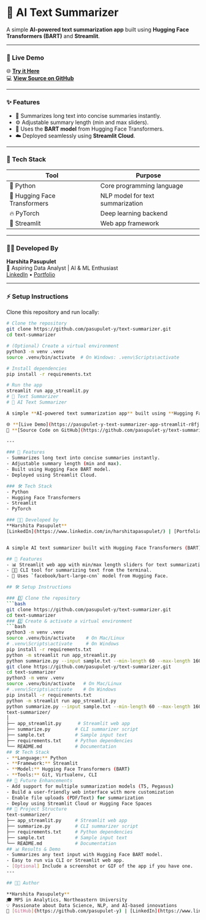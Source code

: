 # 🧠 AI Text Summarizer

A simple **AI-powered text summarization app** built using **Hugging Face Transformers (BART)** and **Streamlit**.

---

### 🚀 Live Demo
🌐 [**Try it Here**](https://pasupulet-y-text-summarizer-app-streamlit-r8fjld.streamlit.app)  
💻 [**View Source on GitHub**](https://github.com/pasupulet-y/text-summarizer)

---

### ✨ Features
- 🧾 Summarizes long text into concise summaries instantly.  
- ⚙️ Adjustable summary length (min and max sliders).  
- 🤖 Uses the **BART model** from Hugging Face Transformers.  
- ☁️ Deployed seamlessly using **Streamlit Cloud**.

---

### 🧩 Tech Stack
| Tool | Purpose |
|------|----------|
| 🐍 Python | Core programming language |
| 🤗 Hugging Face Transformers | NLP model for text summarization |
| 🔥 PyTorch | Deep learning backend |
| 🎨 Streamlit | Web app framework |

---

### 👩‍💻 Developed By
**Harshita Pasupulet**  
📍 Aspiring Data Analyst | AI & ML Enthusiast  
[LinkedIn](https://www.linkedin.com/in/harshitapasupulet/) • [Portfolio](#)  

---

### ⚡ Setup Instructions

Clone this repository and run locally:

```bash
# Clone the repository
git clone https://github.com/pasupulet-y/text-summarizer.git
cd text-summarizer

# (Optional) Create a virtual environment
python3 -m venv .venv
source .venv/bin/activate  # On Windows: .venv\Scripts\activate

# Install dependencies
pip install -r requirements.txt

# Run the app
streamlit run app_streamlit.py
# 🧠 Text Summarizer
# 🧠 AI Text Summarizer

A simple **AI-powered text summarization app** built using **Hugging Face Transformers (BART)** and **Streamlit**.

🌐 **[Live Demo](https://pasupulet-y-text-summarizer-app-streamlit-r8fjld.streamlit.app)**  
📂 **[Source Code on GitHub](https://github.com/pasupulet-y/text-summarizer)**

---

### 🧩 Features
- Summarizes long text into concise summaries instantly.
- Adjustable summary length (min and max).
- Built using Hugging Face BART model.
- Deployed using Streamlit Cloud.

### 🛠️ Tech Stack
- Python
- Hugging Face Transformers
- Streamlit
- PyTorch

### 👩‍💻 Developed by
**Harshita Pasupulet**  
[LinkedIn](https://www.linkedin.com/in/harshitapasupulet/) | [Portfolio](#)


A simple AI text summarizer built with Hugging Face Transformers (BART) and Streamlit.

## 🚀 Features
- 📊 Streamlit web app with min/max length sliders for text summarization.
- 🧑‍💻 CLI tool for summarizing text from the terminal.
- 🤗 Uses `facebook/bart-large-cnn` model from Hugging Face.

## 🛠️ Setup Instructions

### 1️⃣ Clone the repository
```bash
git clone https://github.com/pasupulet-y/text-summarizer.git
cd text-summarizer
### 2️⃣ Create & activate a virtual environment
```bash
python3 -m venv .venv
source .venv/bin/activate    # On Mac/Linux
# .venv\Scripts\activate     # On Windows
pip install -r requirements.txt
python -m streamlit run app_streamlit.py
python summarize.py --input sample.txt --min-length 60 --max-length 160
git clone https://github.com/pasupulet-y/text-summarizer.git
cd text-summarizer
python3 -m venv .venv
source .venv/bin/activate   # On Mac/Linux
# .venv\Scripts\activate    # On Windows
pip install -r requirements.txt
python -m streamlit run app_streamlit.py
python summarize.py --input sample.txt --min-length 60 --max-length 160
text-summarizer/
│
├── app_streamlit.py      # Streamlit web app
├── summarize.py         # CLI summarizer script
├── sample.txt           # Sample input text
├── requirements.txt     # Python dependencies
└── README.md            # Documentation
## 🛠️ Tech Stack
- **Language:** Python  
- **Framework:** Streamlit  
- **Model:** Hugging Face Transformers (BART)  
- **Tools:** Git, Virtualenv, CLI
## 🚀 Future Enhancements
- Add support for multiple summarization models (T5, Pegasus)
- Build a user-friendly web interface with more customization
- Enable file uploads (PDF/Text) for summarization
- Deploy using Streamlit Cloud or Hugging Face Spaces
## 📁 Project Structure
text-summarizer/
├── app_streamlit.py     # Streamlit web app
├── summarize.py         # CLI summarizer script
├── requirements.txt     # Python dependencies
├── sample.txt           # Sample input text
└── README.md            # Documentation
## 📊 Results & Demo
- Summarizes any text input with Hugging Face BART model.
- Easy to run via CLI or Streamlit web app.
- [Optional] Include a screenshot or GIF of the app if you have one.
---

## 👩‍💻 Author

**Harshita Pasupulety**  
🎓 MPS in Analytics, Northeastern University  
💡 Passionate about Data Science, NLP, and AI-based innovations  
🔗 [GitHub](https://github.com/pasupulet-y) | [LinkedIn](https://www.linkedin.com/in/harshitapasupulety/)
